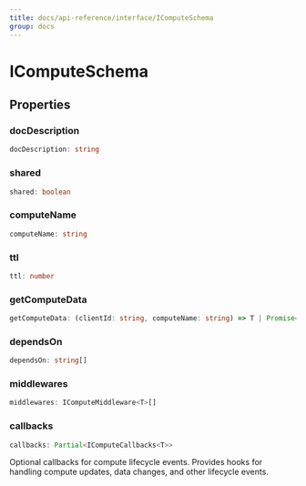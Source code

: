 ```yaml
---
title: docs/api-reference/interface/IComputeSchema
group: docs
---
```


# IComputeSchema

## Properties

### docDescription

```ts
docDescription: string
```

### shared

```ts
shared: boolean
```

### computeName

```ts
computeName: string
```

### ttl

```ts
ttl: number
```

### getComputeData

```ts
getComputeData: (clientId: string, computeName: string) => T | Promise<T>
```

### dependsOn

```ts
dependsOn: string[]
```

### middlewares

```ts
middlewares: IComputeMiddleware<T>[]
```

### callbacks

```ts
callbacks: Partial<IComputeCallbacks<T>>
```

Optional callbacks for compute lifecycle events.
Provides hooks for handling compute updates, data changes, and other lifecycle events.
